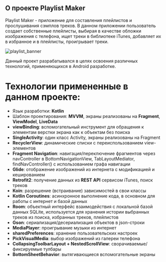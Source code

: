 ## О проекте Playlist Maker

Playlist Maker - приложение для составления плейлистов и прослушивания сэмплов треков. 
В данном приложении пользователь создает собственные плейлисты, выбирая в качестве обложки изображения с телефона, ищет треки в библиотеке iTunes, добавляет их в избранное и в плейлисты, проигрывает треки. 

![playlist_banner](https://github.com/user-attachments/assets/09a7e585-05cb-4e9a-86e9-5f0c430d17d1)

Данный проект разрабатывался в целях освоения различных технологий, применяющихся в Android разработке.

# Технологии примененные в данном проекте:
- Язык разработки: **Kotlin**
- Шаблон проектирования: **MVVM**, экраны реализованы на **Fragment**, **ViewModel**,  **LiveData**
- **viewBinding**: вспомогательный инструмент для обращения к элементам верстки экрана как к объектам без поиска
- **SingleActivity**: один класс Activity, экраны реализованы на Fragment
- **RecyclerView**: динамические списки с переиспользованием view-элементов
- **Fragment Navigation**: навигация/переключение фрагментов через navController в BottomNavigationView, TabLayoutMediator, findNavController() с использованием графа навигации
- **Glide**: отображение изображений из интернета с модификацией и кешированием
- **Retrofit2**: получение данных из **REST API** сервисом iTunes, поиск треков
- **Koin**: разрешение (встраивание) зависимостей в свои классы
- **Kotlin Coroutines**: асинхронное выполнение кода, в основном для работы с интернет и базой данных
- **Room**: объектный интерфейс взаимодействия с локальной базой данных SQLite, используется для хранения истории выбранных треков из поиска, избранных треков, плейлистов
- **Gson**: сериализация/десериализация объектов в json-строки
- **MediaPlayer**: проигрывание музыки из интернет
- **sharedPreferences**: хранение пользовательских настроек
- **PickVisualMedia**: выбор изображений из галереи телефона
- **CollapsingToolbarLayout + NestedScrollView**: сворачиваемые/фиксируемые тулбары
- **BottomSheetBehavior**: вытягивающиеся вспомогательные экраны

